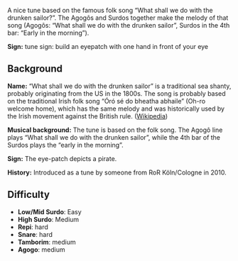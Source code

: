A nice tune based on the famous folk song “What shall we do with the drunken sailor?”. The Agogôs and Surdos together
make the melody of that song (Agogôs: “What shall we do with the drunken sailor”, Surdos in the 4th bar: “Early in the
morning”).

**Sign:** tune sign: build an eyepatch with one hand in front of your eye

## Background

**Name:** “What shall we do with the drunken sailor” is a traditional sea shanty, probably originating from the US in the 1800s. The song is probably based on the traditional Irish folk song “Óró sé do bheatha abhaile” (Oh-ro welcome home), which has the same melody and was historically used by the Irish movement against the British rule. ([Wikipedia](https://en.wikipedia.org/wiki/Drunken_Sailor))

**Musical background:** The tune is based on the folk song. The Agogô line plays “What shall we do with the drunken sailor”, while the 4th bar of the Surdos plays the “early in the morning”.

**Sign:** The eye-patch depicts a pirate.

**History:** Introduced as a tune by someone from RoR Köln/Cologne in 2010.


## Difficulty

* **Low/Mid Surdo**: Easy
* **High Surdo**: Medium
* **Repi**: hard
* **Snare**: hard
* **Tamborim**: medium
* **Agogo**: medium
